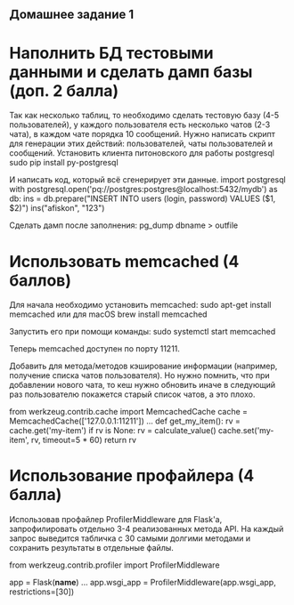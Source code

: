 ## Домашнее задание 1

# Наполнить БД тестовыми данными и сделать дамп базы (доп. 2 балла)

Так как несколько таблиц, то необходимо сделать тестовую базу (4-5 пользователей), у каждого пользователя есть
несколько чатов (2-3 чата), в каждом чате порядка 10 сообщений. Нужно написать скрипт для генерации этих действий: пользователей,
чаты пользователей и сообщений.
Установить клиента питоновского для работы postgresql
sudo pip install py-postgresql

И написать код, который всё сгенерирует эти данные.
import postgresql
with postgresql.open('pq://postgres:postgres@localhost:5432/mydb') as db:
    ins = db.prepare("INSERT INTO users (login, password) VALUES ($1, $2)")
    ins("afiskon", "123")

Сделать дамп после заполнения:
pg_dump dbname > outfile

# Использовать memcached (4 баллов)

Для начала необходимо установить memcached:
sudo apt-get install memcached
или для macOS
brew install memcached

Запустить его при помощи команды:
sudo systemctl start memcached

Теперь memcached доступен по порту 11211.

Добавить для метода/методов кэширование информации (например, получение списка чатов пользователя). Но
нужно помнить, что при добавлении нового чата, то кеш нужно обновить иначе в следующий раз пользователю
покажется старый список чатов, а это плохо.

from werkzeug.contrib.cache import MemcachedCache
cache = MemcachedCache(['127.0.0.1:11211'])
...
def get_my_item():
    rv = cache.get('my-item')
    if rv is None:
        rv = calculate_value()
        cache.set('my-item', rv, timeout=5 * 60)
    return rv

# Использование профайлера (4 балла)
Использовав профайлер ProfilerMiddleware для Flask'а, запрофилировать отдельно 3-4 реализованных метода API.
На каждый запрос выведится табличка с 30 самыми долгими методами и сохранить результаты в отдельные файлы.

from werkzeug.contrib.profiler import ProfilerMiddleware

app = Flask(__name__)
...
app.wsgi_app = ProfilerMiddleware(app.wsgi_app, restrictions=[30])

